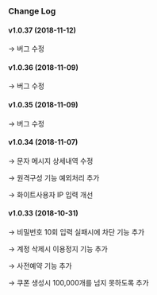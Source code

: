 ### Change Log

#### v1.0.37 (2018-11-12)

→ 버그 수정

#### v1.0.36 (2018-11-09)

→ 버그 수정

#### v1.0.35 (2018-11-09)

→ 버그 수정

#### v1.0.34 (2018-11-07)

→ 문자 메시지 상세내역 수정

→ 원격구성 기능 예외처리 추가

→ 화이트사용자 IP 입력 개선

#### v1.0.33 (2018-10-31)

→ 비밀번호 10회 입력 실패시에 차단 기능 추가

→ 계정 삭제시 이용정지 기능 추가

→ 사전예약 기능 추가

→ 쿠폰 생성시 100,000개를 넘지 못하도록 추가